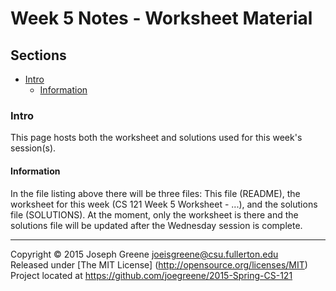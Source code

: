 # Week 5 Notes - Worksheet Material

## Sections
- [Intro](#intro)
  - [Information](#information)
    
### Intro
This page hosts both the worksheet and solutions used for this week's session(s).

#### Information
In the file listing above there will be three files: This file (README), the worksheet for 
this week (CS 121 Week 5 Worksheet - ...), and the solutions file (SOLUTIONS). At the moment, only the worksheet is there 
and the solutions file will be updated after the Wednesday session is complete.

-------------------------------------------------------------------------------

Copyright &copy; 2015 Joseph Greene <joeisgreene@csu.fullerton.edu>  
Released under [The MIT License] (http://opensource.org/licenses/MIT)  
Project located at <https://github.com/joegreene/2015-Spring-CS-121>